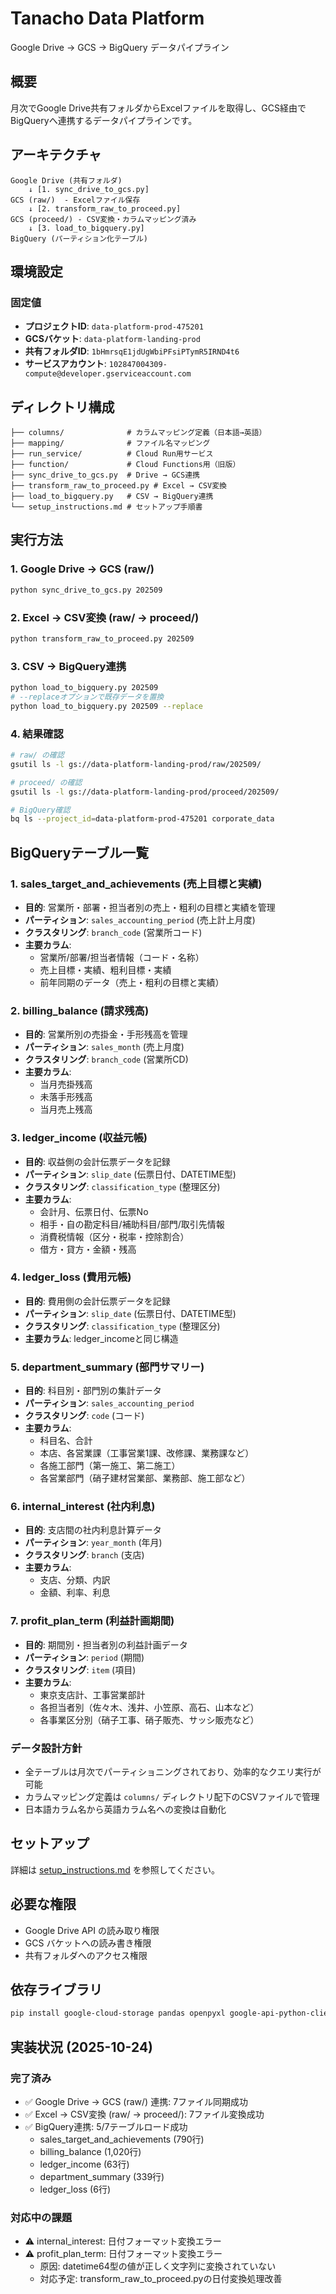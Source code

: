 # Tanacho Data Platform

Google Drive → GCS → BigQuery データパイプライン

## 概要

月次でGoogle Drive共有フォルダからExcelファイルを取得し、GCS経由でBigQueryへ連携するデータパイプラインです。

## アーキテクチャ

```
Google Drive (共有フォルダ)
    ↓ [1. sync_drive_to_gcs.py]
GCS (raw/)  - Excelファイル保存
    ↓ [2. transform_raw_to_proceed.py]
GCS (proceed/) - CSV変換・カラムマッピング済み
    ↓ [3. load_to_bigquery.py]
BigQuery (パーティション化テーブル)
```

## 環境設定

### 固定値
- **プロジェクトID**: `data-platform-prod-475201`
- **GCSバケット**: `data-platform-landing-prod`
- **共有フォルダID**: `1bHmrsqE1jdUgWbiPFsiPTymR5IRND4t6`
- **サービスアカウント**: `102847004309-compute@developer.gserviceaccount.com`

## ディレクトリ構成

```
├── columns/              # カラムマッピング定義（日本語→英語）
├── mapping/              # ファイル名マッピング
├── run_service/          # Cloud Run用サービス
├── function/             # Cloud Functions用（旧版）
├── sync_drive_to_gcs.py  # Drive → GCS連携
├── transform_raw_to_proceed.py # Excel → CSV変換
├── load_to_bigquery.py   # CSV → BigQuery連携
└── setup_instructions.md # セットアップ手順書
```

## 実行方法

### 1. Google Drive → GCS (raw/)
```bash
python sync_drive_to_gcs.py 202509
```

### 2. Excel → CSV変換 (raw/ → proceed/)
```bash
python transform_raw_to_proceed.py 202509
```

### 3. CSV → BigQuery連携
```bash
python load_to_bigquery.py 202509
# --replaceオプションで既存データを置換
python load_to_bigquery.py 202509 --replace
```

### 4. 結果確認
```bash
# raw/ の確認
gsutil ls -l gs://data-platform-landing-prod/raw/202509/

# proceed/ の確認
gsutil ls -l gs://data-platform-landing-prod/proceed/202509/

# BigQuery確認
bq ls --project_id=data-platform-prod-475201 corporate_data
```

## BigQueryテーブル一覧

### 1. sales_target_and_achievements (売上目標と実績)
- **目的**: 営業所・部署・担当者別の売上・粗利の目標と実績を管理
- **パーティション**: `sales_accounting_period` (売上計上月度)
- **クラスタリング**: `branch_code` (営業所コード)
- **主要カラム**:
  - 営業所/部署/担当者情報（コード・名称）
  - 売上目標・実績、粗利目標・実績
  - 前年同期のデータ（売上・粗利の目標と実績）

### 2. billing_balance (請求残高)
- **目的**: 営業所別の売掛金・手形残高を管理
- **パーティション**: `sales_month` (売上月度)
- **クラスタリング**: `branch_code` (営業所CD)
- **主要カラム**:
  - 当月売掛残高
  - 未落手形残高
  - 当月売上残高

### 3. ledger_income (収益元帳)
- **目的**: 収益側の会計伝票データを記録
- **パーティション**: `slip_date` (伝票日付、DATETIME型)
- **クラスタリング**: `classification_type` (整理区分)
- **主要カラム**:
  - 会計月、伝票日付、伝票No
  - 相手・自の勘定科目/補助科目/部門/取引先情報
  - 消費税情報（区分・税率・控除割合）
  - 借方・貸方・金額・残高

### 4. ledger_loss (費用元帳)
- **目的**: 費用側の会計伝票データを記録
- **パーティション**: `slip_date` (伝票日付、DATETIME型)
- **クラスタリング**: `classification_type` (整理区分)
- **主要カラム**: ledger_incomeと同じ構造

### 5. department_summary (部門サマリー)
- **目的**: 科目別・部門別の集計データ
- **パーティション**: `sales_accounting_period`
- **クラスタリング**: `code` (コード)
- **主要カラム**:
  - 科目名、合計
  - 本店、各営業課（工事営業1課、改修課、業務課など）
  - 各施工部門（第一施工、第二施工）
  - 各営業部門（硝子建材営業部、業務部、施工部など）

### 6. internal_interest (社内利息)
- **目的**: 支店間の社内利息計算データ
- **パーティション**: `year_month` (年月)
- **クラスタリング**: `branch` (支店)
- **主要カラム**:
  - 支店、分類、内訳
  - 金額、利率、利息

### 7. profit_plan_term (利益計画期間)
- **目的**: 期間別・担当者別の利益計画データ
- **パーティション**: `period` (期間)
- **クラスタリング**: `item` (項目)
- **主要カラム**:
  - 東京支店計、工事営業部計
  - 各担当者別（佐々木、浅井、小笠原、高石、山本など）
  - 各事業区分別（硝子工事、硝子販売、サッシ販売など）

### データ設計方針
- 全テーブルは月次でパーティショニングされており、効率的なクエリ実行が可能
- カラムマッピング定義は `columns/` ディレクトリ配下のCSVファイルで管理
- 日本語カラム名から英語カラム名への変換は自動化

## セットアップ

詳細は [setup_instructions.md](setup_instructions.md) を参照してください。

## 必要な権限

- Google Drive API の読み取り権限
- GCS バケットへの読み書き権限
- 共有フォルダへのアクセス権限

## 依存ライブラリ

```bash
pip install google-cloud-storage pandas openpyxl google-api-python-client google-cloud-bigquery
```

## 実装状況 (2025-10-24)

### 完了済み
- ✅ Google Drive → GCS (raw/) 連携: 7ファイル同期成功
- ✅ Excel → CSV変換 (raw/ → proceed/): 7ファイル変換成功
- ✅ BigQuery連携: 5/7テーブルロード成功
  - sales_target_and_achievements (790行)
  - billing_balance (1,020行)
  - ledger_income (63行)
  - department_summary (339行)
  - ledger_loss (6行)

### 対応中の課題
- ⚠️ internal_interest: 日付フォーマット変換エラー
- ⚠️ profit_plan_term: 日付フォーマット変換エラー
  - 原因: datetime64型の値が正しく文字列に変換されていない
  - 対応予定: transform_raw_to_proceed.pyの日付変換処理改善